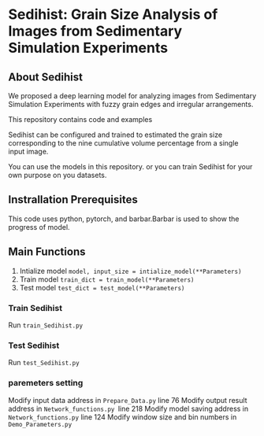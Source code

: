 # Sedihist: Grain Size Analysis of Images from Sedimentary Simulation Experiments

## About Sedihist
We proposed a deep learning model for analyzing images from  Sedimentary Simulation Experiments with fuzzy grain edges and irregular arrangements.

This repository contains code and examples 

Sedihist can be configured and trained to estimated the grain size corresponding to the nine cumulative volume percentage from a single input image.

You can use the models in this repository. or you can train Sedihist for your own purpose on you datasets.
## Instrallation Prerequisites
This code uses python, pytorch, and barbar.Barbar is used to show the progress of model.

## Main Functions
1. Intialize model
```model, input_size = intialize_model(**Parameters)```
2. Train model
```train_dict = train_model(**Parameters)```
3. Test model
```test_dict = test_model(**Parameters)```

### Train Sedihist
Run ```train_Sedihist.py```
### Test Sedihist
Run ```test_Sedihist.py```
### paremeters setting
Modify input data address in ```Prepare_Data.py``` line 76
Modify output result address in ```Network_functions.py ```line 218
Modify model saving address in ``` Network_functions.py``` line 124
Modify window size and bin numbers in ```Demo_Parameters.py```


